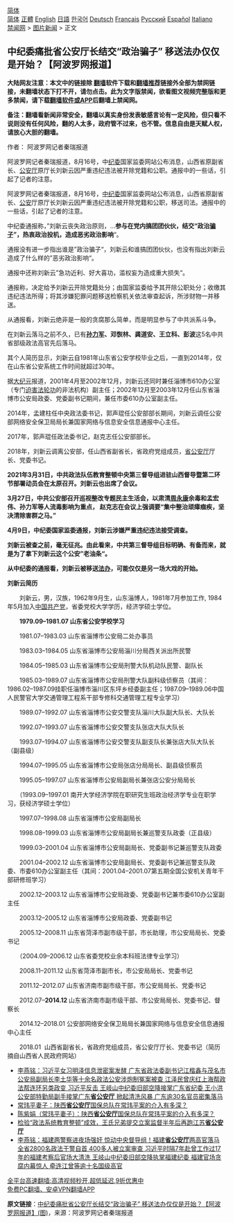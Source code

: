  <!-- 面包屑导航 --> <div class="breadcrumb"><!-- GTranslate: https://gtranslate.io/ -->  <div class="switcher notranslate">  <div class="selected">  <a href="#" onclick="return false;"> 简体</a>  </div>  <div class="option">  <a href="https://www.bannedbook.org" onclick="doGTranslate('zh-CN|zh-CN');jQuery('div.switcher div.selected a').html(jQuery(this).html());return false;" title="简体中文" class="nturl selected"> 简体</a>  <a href="https://www.bannedbook.org/zh-tw/" onclick="doGTranslate('zh-CN|zh-TW');jQuery('div.switcher div.selected a').html(jQuery(this).html());return false;" title="繁體中文" class="nturl"> 正體</a>  <a href="https://www.bannedbook.org/en/" onclick="doGTranslate('zh-CN|en');jQuery('div.switcher div.selected a').html(jQuery(this).html());return false;" title="English" class="nturl"> English</a>  <a href="https://www.bannedbook.org/ja/" onclick="doGTranslate('zh-CN|ja');jQuery('div.switcher div.selected a').html(jQuery(this).html());return false;" title="日本語" class="nturl"> 日語</a>  <a href="https://www.bannedbook.org/ko/" onclick="doGTranslate('zh-CN|ko');jQuery('div.switcher div.selected a').html(jQuery(this).html());return false;" title="한국어" class="nturl"> 한국어</a>  <a href="https://www.bannedbook.org/de/" onclick="doGTranslate('zh-CN|de');jQuery('div.switcher div.selected a').html(jQuery(this).html());return false;" title="Deutsch" class="nturl"> Deutsch</a>  <a href="https://www.bannedbook.org/fr/" onclick="doGTranslate('zh-CN|fr');jQuery('div.switcher div.selected a').html(jQuery(this).html());return false;" title="Français" class="nturl"> Français</a>  <a href="https://www.bannedbook.org/ru/" onclick="doGTranslate('zh-CN|ru');jQuery('div.switcher div.selected a').html(jQuery(this).html());return false;" title="Русский" class="nturl"> Русский</a>  <a href="https://www.bannedbook.org/es/" onclick="doGTranslate('zh-CN|es');jQuery('div.switcher div.selected a').html(jQuery(this).html());return false;" title="Español" class="nturl"> Español</a>  <a href="https://www.bannedbook.org/it/" onclick="doGTranslate('zh-CN|it');jQuery('div.switcher div.selected a').html(jQuery(this).html());return false;" title="Italiano" class="nturl"> Italiano</a>  </div>  </div>      <div class='breadcrumb-sub'><!-- Breadcrumb NavXT 6.3.0 --> <a href="https://www.bannedbook.org/" class="home">禁闻网</a> &gt; <a href="https://www.bannedbook.org/bnews/topimagenews/" class="category">图片新闻</a> &gt; 正文</div></div><h2>中纪委痛批省公安厅长结交“政治骗子” 移送法办仅仅是开始？【阿波罗网报道】</h2> <p class="notice"><b>大陆网友注意：本文中的链接除 <a href="https://github.com/bannedbook/fanqiang" >翻墙</a>软件下载和<a href="https://github.com/killgcd/justmysocks/blob/master/README.md">翻墙推荐</a>链接外全部为禁网链接，未翻墙状态下打不开，请勿点击。此为文字版禁闻，欲看图文视频完整版和更多禁闻，请下载<a href="https://github.com/bannedbook/fanqiang">翻墙软件或APP</a>后翻墙上禁闻网。</p><p>备注：翻墙看新闻非常安全，翻墙以真实身份发表敏感言论有一定风险，但只看不说则没有任何风险，翻的人太多，政府管不过来，也不管。信息自由是天赋人权，请放心大胆的翻墙。</b></p>  <div class="entry"> <p>作者： 阿波罗网记者秦瑞报道</p> <p id="summary">阿波罗网记者秦瑞报道，8月16号，中<a href="https://www.bannedbook.org/bnews/tag/%e7%ba%aa%e5%a7%94/" class="st_tag internal_tag" rel="tag" title="标签 纪委 下的日志">纪委</a>国家监委网站公布消息，山西省原副省长、<a href="https://www.bannedbook.org/bnews/tag/%E5%85%AC%E5%AE%89%E5%8E%85/" class="st_tag internal_tag" rel="tag" title="标签 公安厅 下的日志">公安厅</a>原厅长刘新云因严重违纪违法被开除党籍和公职。通报中的一些话，引起了记者的注意。</p> <p>阿波罗网记者秦瑞报道，8月16号，<a href="https://www.bannedbook.org/bnews/tag/%e4%b8%ad%e7%ba%aa%e5%a7%94/" class="st_tag internal_tag" rel="tag" title="标签 中纪委 下的日志">中纪委</a>国家监委网站公布消息，山西省原副省长、<a href="https://www.bannedbook.org/bnews/tag/%e5%85%ac%e5%ae%89/" class="st_tag internal_tag" rel="tag" title="标签 公安 下的日志">公安</a>厅原厅长刘新云因严重违纪违法被开除党籍和公职，移送司法。通报中的一些话，引起了记者的注意。</p> <p>中纪委通报称，”刘新云丧失政治原则，&#8230;<strong>参与在党内搞团团伙伙，结交“政治<a href="https://www.bannedbook.org/bnews/tag/%E9%AA%97%E5%AD%90/" class="st_tag internal_tag" rel="tag" title="标签 骗子 下的日志">骗子</a>”，热衷政治投机，造成恶劣政治影响</strong>“。</p> <p>通报没有进一步指出谁是”政治骗子“，刘新云和谁搞团团伙伙，也没有指出刘新云造成了什么样的”恶劣政治影响“。</p> <p>通报中还称刘新云”急功近利、好大喜功，滥权妄为造成重大损失“。</p> <p>通报称，决定给予刘新云开除党籍处分；由国家监委给予其开除公职处分；收缴其违纪违法所得；将其涉嫌犯罪问题移送检察机关依法审查起诉，所涉财物一并移送。</p> <p>从通报看，刘新云绝非是一般的贪腐那么简单，而是明显参与了中共派系斗争。</p> <p>在刘新云落马之前不久，已有<b><a href="https://www.bannedbook.org/bnews/tag/%E5%AD%99%E5%8A%9B%E5%86%9B/" class="st_tag internal_tag" rel="tag" title="标签 孙力军 下的日志">孙力军</a>、邓恢林、龚道安、王立科、彭波</b>这5名中共省部级政法高官先后落马。</p> <p>其个人简历显示，刘新云自1981年山东省公安学校毕业之后，一直到2014年，仅在山东省公安系统工作时间就超过30年。</p> <p>据<span class='wp_keywordlink_affiliate'><a href="http://www.epochtimes.com/" title="大纪元" target="_blank">大纪元</a></span>报道，2001年4月至2002年12月，刘新云还同时兼任淄博市610办公室（专门<span class='wp_keywordlink'><a href="https://www.bannedbook.org/forum11/topic278.html" title="评江泽民与中共相互利用迫害法轮功" target="_blank">迫害法轮功</a></span>的非法机构）副主任；2002年12月至2003年12月任山东省淄博市公安局政委、党委副书记期间，兼任市委610办公室副主任。</p>  <p>2014年，孟建柱任中央政法委书记，郭声琨任公安部部长期间，刘新云调任公安部网络安全保卫局局长兼国家网络与信息安全信息通报中心主任。</p> <p>2017年，郭声琨任政法委书记，赵克志任公安部部长。</p> <p>2018年，刘新云调离公安部，任山西省副省长，省政府党组成员，<a href="https://www.bannedbook.org/bnews/tag/%E7%9C%81%E5%85%AC%E5%AE%89%E5%8E%85/" class="st_tag internal_tag" rel="tag" title="标签 省公安厅 下的日志">省公安厅</a>厅长、党委书记。</p> <p><b>2021年3月31日，中共政法队伍教育整顿中央第三督导组进驻山西督导暨第二环节部署动员会在太原召开。刘新云也出席了会议。</b></p> <p><b>3月27日，中共公安部召开巡视整改专题民主生活会，以肃清<span class='wp_keywordlink'><a href="https://www.bannedbook.org/forum2/topic2891.html" title="《周永康其人》《周永康传》" target="_blank">周永康</a></span>余毒和孟宏伟、孙力军等人流毒影响为重点， 赵克志在会议上强调要“集中整治顽瘴痼疾，坚决清除害群之马。”</b></p> <p><b>4月9日，中纪委国家监委通报，刘新云涉嫌严重违纪违法接受调查。</b></p> <p><b>刘新云被查之前，毫无征兆。由此看来，中共第三督导组目标明确、有备而来，就是为了拿下刘新云这个公安”老油条“。</b></p> <p><b>从中纪委的通报看，刘新云被移送<a href="https://www.bannedbook.org/bnews/tag/%E6%B3%95%E5%8A%9E/" class="st_tag internal_tag" rel="tag" title="标签 法办 下的日志">法办</a>，可能仅仅是另一场大戏的开始。</b></p> <p><strong>刘新云简历</strong></p> <p>　　刘新云，男，汉族，1962年9月生，山东淄博人，1981年7月参加工作, 1984年5月加入<span class='wp_keywordlink_affiliate'><a href="https://www.bannedbook.org/" title="中国" target="_blank">中国</a></span><a href="https://www.bannedbook.org/bnews/tag/%e5%85%b1%e4%ba%a7%e5%85%9a/" class="st_tag internal_tag" rel="tag" title="标签 共产党 下的日志">共产党</a>，省委党校大学学历，经济学硕士学位。</p> <p>　　<strong>1979.09&#8211;1981.07 山东省公安学校学习</strong></p>  <p>　　1981.07&#8211;1983.03 山东省淄博市公安局二处办事员</p> <p>　　1983.03&#8211;1984.05 山东省淄博市公安局淄川分局西关派出所民警</p> <p>　　1984.05&#8211;1985.03 山东省淄博市公安局刑警大队机动队民警、副队长</p> <p>　　1985.03&#8211;1989.07 山东省淄博市公安局刑警大队副科级侦察员（其间：1986.02&#8211;1987.09挂职任淄博市淄川区东坪乡经委副主任；1987.09&#8211;1989.06中国人民警官大学交通管理工程系干部专修科交通管理工程专业学习）</p> <p>　　1989.07&#8211;1992.07 山东省淄博市公安交警支队淄川大队副大队长、大队长</p> <p>　　1992.07&#8211;1993.07 山东省淄博市公安交警支队张店大队大队长</p> <p>　　1993.07&#8211;1994.07 山东省淄博市公安交警支队副支队长兼张店大队大队长（副县级）</p> <p>　　1994.07&#8211;1995.05 山东省淄博市公安局张店分局局长、副县级侦察员</p> <p>　　1995.05&#8211;1997.07 山东省淄博市公安局副局长兼张店公安分局局长</p> <p>　　（1993.09&#8211;1997.01 南开大学经济学院在职研究生班政治经济学专业在职学习，获经济学硕士学位）</p> <p>　　1997.07&#8211;1998.08 山东省淄博市公安局副局长</p>  <p>　　1998.08&#8211;1999.03 山东省淄博市公安局副局长兼巡警支队政委（正县级）</p> <p>　　1999.03&#8211;2001.04 山东省淄博市公安局副局长、党委副书记兼巡警支队政委</p> <p>　　2001.04&#8211;2002.12 山东省淄博市公安局副局长、党委副书记兼巡警支队政委、市委610办公室副主任（其间：2001.04&#8211;2001.07第五期全国公安机关青年干部研修班学习）</p> <p>　　2002.12&#8211;2003.12 山东省淄博市公安局政委、党委副书记兼市委610办公室副主任</p> <p>　　2003.12&#8211;2005.12 山东省淄博市公安局政委、党委副书记</p> <p>　　2005.12&#8211;2008.11 山东省菏泽市副市级干部，市长助理，市公安局局长、党委书记</p> <p>　　（2004.09&#8211;2006.12 山东省委党校业余本科班法律专业学习）</p> <p>　　2008.11&#8211;2011.12 山东省菏泽市副市长，市公安局局长、党委书记</p> <p>　　2011.12&#8211;2012.07 山东省济南市副市级干部，市公安局局长、党委书记</p> <p>　　2012.07&#8211;<strong>2014.12 </strong>山东省济南市副市级干部、市公安局局长、党委书记、督察长</p> <p>　　2014.12&#8211;2018.01 公安部网络安全保卫局局长兼国家网络与信息安全信息通报中心主任</p>  <p>　　2018.01&nbsp; 山西省副省长，省政府党组成员，省公安厅厅长、党委书记（简历摘自山西省人民政府网站）</p> <ul class='op-related-articles' title='相关阅读'> <li><a href='https://www.bannedbook.org/bnews/comments/20210720/1590608.html' target='_blank'>李燕铭：习近平女习明泽信息泄密案发酵 广东省政法委副书记江楷鑫与茂名市公安局副局长李土华等十余名政法公安涉炮制冤案被查 江泽民曾庆红上海帮政法帮连环另类政变 习近平反击 王岐山中纪委旧部空降接掌广东省纪委 王小洪公安部特勤局副手接掌广东<b>省公安厅</b> 掀起清洗风暴 广东逾30名官员密集落马</a></li> <li><a href='https://www.bannedbook.org/bnews/baitai/20210628/1576199.html' target='_blank'>常玮平妻子：陕西<b>省公安厅</b>国保总队在常玮平案的介入有多深？</a></li> <li><a href='https://www.bannedbook.org/bnews/weiquan/20210627/1575633.html' target='_blank'>陈紫娟&#65288;常玮平妻子&#65289;&#65306;陕西<b>省公安厅</b>国保总队在常玮平案的介入有多深&#65311;</a></li> <li><a href='https://www.bannedbook.org/bnews/weiquan/20210602/1558455.html' target='_blank'>检验&#8220;政法系统教育整顿&#8221;成效&#65292;王氏兄弟提交立案监督半年后再跑江苏<b>省公安厅</b></a></li> <li><a href='https://www.bannedbook.org/bnews/comments/20210523/1552193.html' target='_blank'>李燕铭：福建两警察进夜场强奸 惊动中央督导组！福建<b>省公安厅</b>两高官落马 全省2800名政法干警自首 400多人被立案审查 习近平时隔7年赴曾工作过17年的福建考察后官场大清洗 王岐山中纪委旧部空降执掌福建纪委 福建官场贪腐内幕惊人 牵连江曾等逾十名国级高官</a></li> </ul> <p class="texttj"> <a href="https://github.com/bannedbook/fanqiang/wiki/V2ray%E6%9C%BA%E5%9C%BA" target="_blank">全平台高速翻墙:高清视频秒开,超低延迟,9折优惠中</a><br/> <a href="https://github.com/bannedbook/fanqiang/wiki/%E7%A6%81%E9%97%BB%E7%BD%91%E5%AE%89%E5%8D%93%E7%BF%BB%E5%A2%99%E6%96%B0%E9%97%BBAPP" target="_blank">免费PC翻墙、安卓VPN翻墙APP</a></p><p> <b>原文链接</b>：<a class="src_link" href="https://www.aboluowang.com/2021/0816/1633448.html" target="_blank">中纪委痛批省公安厅长结交“政治骗子” 移送法办仅仅是开始？【阿波罗网报道】(图)</a>，来源：阿波罗网记者秦瑞报道 </p><a name='sharetosocial'></a>  <div style="margin-bottom:5px;padding-bottom:5px;clear:both"> <div id="archive-pix-1" class="banner-ads"> <!-- AuctionX Display platform tag START --> <div id="26318x728x90x621x_ADSLOT2" clicktrack="%%CLICK_URL_ESC%%"></div> <!-- AuctionX Display platform tag END --> </div> <div id="archive-pix-2" class="banner-ads"> <!-- AuctionX Display platform tag START --> <div id="26315x300x250x621x_ADSLOT2" clicktrack="%%CLICK_URL_ESC%%"></div> <!-- AuctionX Display platform tag END --> </div> </div>  <div id="archive-pix-1" class="banner-ads"> <!-- AuctionX Display platform tag START --> <div id="26318x728x90x621x_ADSLOT3" clicktrack="%%CLICK_URL_ESC%%"></div> <!-- AuctionX Display platform tag END --> </div> </div><!--END ENTRY--> 